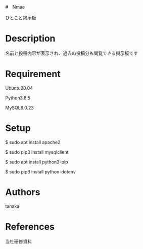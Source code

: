 #　Nmae

ひとこと掲示板

# Description

名前と投稿内容が表示され、過去の投稿分も閲覧できる掲示板です

# Requirement

Ubuntu20.04

Python3.8.5

MySQL8.0.23

# Setup

$ sudo apt install apache2

$ sudo pip3 install mysqlclient

$ sudo apt install python3-pip

$ sudo pip3 install python-dotenv

# Authors

tanaka

# References

当社研修資料
